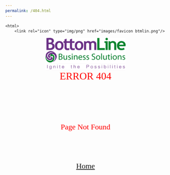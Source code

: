 ```yaml
---
permalink: /404.html
---
```

<!DOCTYPE HTML>
    <html>
        <link rel="icon" type="img/png" href="images/favicon btmlin.png"/>
<head>
        <title>PAGE NOT FOUND</title>
    </head>
    <body>
        <img src="/images/bottomline.png" class="center" style="display: block;margin-left: auto;margin-right: auto;width: 50%;"/>
        <header style="font-family:'Franklin Gothic Medium'; color:red; font-size: xx-large;text-align: center; ">ERROR 404</header>
        <header style="font-family:'Franklin Gothic Medium'; color:red; font-size: x-large;text-align: center; ">Page Not Found</header>
        <header style="font-family:'Franklin Gothic Medium'; color:blue; font-size: x-large;text-align: center; "><a href=https://bottomline-llc.com>Home</a></header>

</body>
